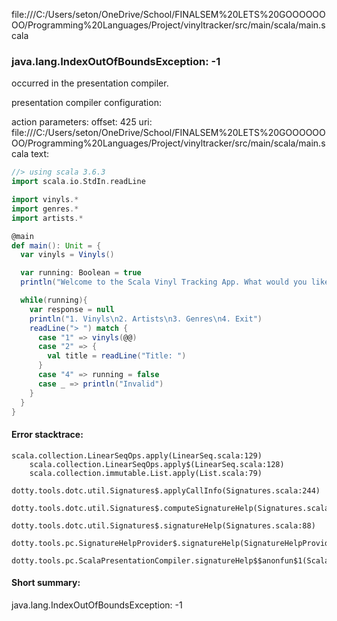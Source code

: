 file:///C:/Users/seton/OneDrive/School/FINALSEM%20LETS%20GOOOOOOOO/Programming%20Languages/Project/vinyltracker/src/main/scala/main.scala
### java.lang.IndexOutOfBoundsException: -1

occurred in the presentation compiler.

presentation compiler configuration:


action parameters:
offset: 425
uri: file:///C:/Users/seton/OneDrive/School/FINALSEM%20LETS%20GOOOOOOOO/Programming%20Languages/Project/vinyltracker/src/main/scala/main.scala
text:
```scala
//> using scala 3.6.3
import scala.io.StdIn.readLine

import vinyls.*
import genres.*
import artists.*

@main
def main(): Unit = {
  var vinyls = Vinyls()

  var running: Boolean = true
  println("Welcome to the Scala Vinyl Tracking App. What would you like to access?\n")

  while(running){
    var response = null
    println("1. Vinyls\n2. Artists\n3. Genres\n4. Exit")
    readLine("> ") match {
      case "1" => vinyls(@@)
      case "2" => {
        val title = readLine("Title: ")
      }
      case "4" => running = false
      case _ => println("Invalid")
    }
  }
}
```



#### Error stacktrace:

```
scala.collection.LinearSeqOps.apply(LinearSeq.scala:129)
	scala.collection.LinearSeqOps.apply$(LinearSeq.scala:128)
	scala.collection.immutable.List.apply(List.scala:79)
	dotty.tools.dotc.util.Signatures$.applyCallInfo(Signatures.scala:244)
	dotty.tools.dotc.util.Signatures$.computeSignatureHelp(Signatures.scala:101)
	dotty.tools.dotc.util.Signatures$.signatureHelp(Signatures.scala:88)
	dotty.tools.pc.SignatureHelpProvider$.signatureHelp(SignatureHelpProvider.scala:46)
	dotty.tools.pc.ScalaPresentationCompiler.signatureHelp$$anonfun$1(ScalaPresentationCompiler.scala:435)
```
#### Short summary: 

java.lang.IndexOutOfBoundsException: -1